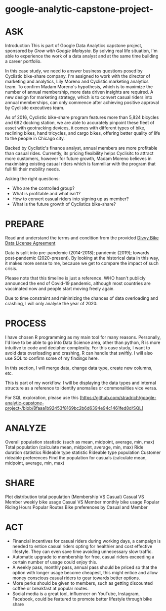 # google-analytic-capstone-project-


# ASK

Introduction
This is part of Google Data Analytics capstone project, sponsored by *Grow with Google Malaysia*. By solving real life situation, I'm able to experience the work of a data analyst and at the same time building a career portfolio.

In this case study, we need to answer business questions posed by Cyclistic bike-share company. I'm assigned to work with the director of marketing and analytics, Lily Moreno and Cyclistic marketing analytics team. To confirm Madam Moreno's hypothesis, which is to maximize the number of annual membership, more data driven insights are required. A new design for marketing strategy, which is to convert casual riders into annual memberships, can only commence after achieving positive approval by Cyclisitc executives team.

As of 2016, Cyclistic bike-share program features more than 5,824 bicycles and 692 docking station, we are able to accurately pinpoint these fleet of asset with geotracking devices, it comes with different types of bike, reclining bikes, hand tricycles, and cargo bikes, offering better quality of life to the people in Chicago city.

Backed by Cyclistic's finance analyst, annual members are more profitable than casual rides. Currently, its pricing flexibility helps Cyclisitc to attract more customers, however for future growth, Madam Moreno believes in maximising existing casual riders which is fammiliar with the program that full fill their mobility needs. 

Asking the right questions:
* Who are the controlled group?
* What is profitable and what isn't?
* How to convert casual riders into signing up as member?
* What is the future growth of Cyclistics bike-share?

# PREPARE
Read and understand the terms and condition from the provided  [Divvy Bike Data License Agreement](https://ride.divvybikes.com/data-license-agreement)

Data is split into pre-pandemic (2014-2018); pandemic (2019); towards post-pandemic (2020-present). By looking at the historical data in this way, it makes more sense to me, because we get to compare the impact of such crisis.

Please note that this timeline is just a reference. WHO hasn't publicly announced the end of Covid-19 pandemic, although most countries are vaccinated now and people start moving freely again.

Due to time constraint and minimizing the chances of data overloading and crashing, I will only analyse the year of 2020.


# PROCESS

I have chosen R programming as my main tool for many reasons. Personally, I'd love to be able to go into Data Science area, other than python, R is more intuitive to code and decipher complexity. For this case study, I want to avoid data overloading and crashing, R can handle that swiftly. I will also use SQL to confirm some of my findings here.  

In this section, I will merge data, change data type, create new columns, etc.

This is part of my workflow. I will be displaying the data types and internal structure as a reference to identify anomalies or commonalities vice versa. 

For SQL exploration, please use this [https://github.com/stradrich/google-analytic-capstone-project-/blob/8faaa1b92453f8169bc2b6d6394e94c1461fed8d/SQL]


# ANALYZE
Overall population stastistic (such as mean, midpoint, average, min, max)                            
Total population (calculate mean, midpoint, average, min, max)
Ride duration statistics
Rideable type statistic
Rideable type population
Customer rideable preferences
Find the population for casuals (calculate mean, midpoint, average, min, max)

# SHARE
Plot distribution total population (Membership VS Casual)
Casual VS Member weekly bike usage
Casual VS Member monthly bike usage
Popular Riding Hours
Popular Routes
Bike preferences by Casual and Member

# ACT

* Financial incentives for casual riders during working days, a campaign is needed to entice casual riders opting for healthier and cost effective lifestyle. They can even save time avoiding unnecessary slow traffic. 
* Automatic upgrade to membership for free, casual riders exceeding a certain number of usage could enjoy this.
* A weekly pass, monthly pass, annual pass should be priced so that the option with longer usage become cheapest, this might entice and allow money conscious casual riders to gear towards better options.
* More perks should be given to members, such as getting discounted coffee or breakfast at popular routes.
* Social media is a great tool, influencer on YouTube, Instagram, Facebook, could be featured to promote better lifestyle through bike share
